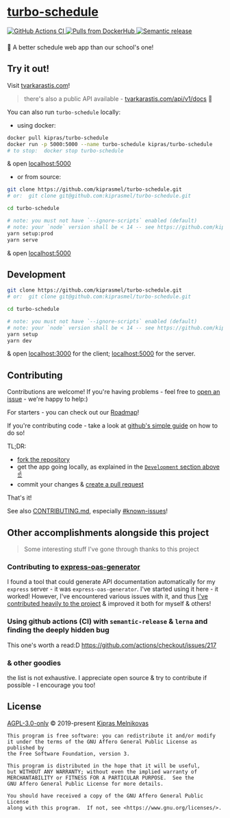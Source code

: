 # [turbo-schedule](https://tvarkarastis.com)

<p align="left">

  <a href="https://github.com/kiprasmel/turbo-schedule/actions">
	<img alt="GitHub Actions CI" src="https://github.com/kiprasmel/turbo-schedule/workflows/install-build-test-deploy/badge.svg" />
  </a>

  <a href="https://hub.docker.com/r/kipras/turbo-schedule">
    <img alt="Pulls from DockerHub" src="https://img.shields.io/docker/pulls/kipras/turbo-schedule.svg?style=shield" />
  </a>

<!--  TODO  -->
  <!-- <a href="https://github.com/kiprasmel/turbo-schedule/releases">
    <img alt="latest version" src="https://img.shields.io/github/v/tag/kiprasmel/turbo-schedule?include_prereleases&sort=semver" />
  </a> -->

  <a href="https://github.com/semantic-release/semantic-release">
	<img alt="Semantic release" src="https://img.shields.io/badge/%20%20%F0%9F%93%A6%F0%9F%9A%80-semantic--release-e10079.svg">
  </a>

</p>

<p style="margin:1.5em 0;">
🎒 A better schedule web app than our school's one!
</p>

## Try it out!

Visit <a href="https://tvarkarastis.com">tvarkarastis.com</a>!

> there's also a public API available - <a href="https://tvarkarastis.com/api/v1/docs">tvarkarastis.com/api/v1/docs</a> 🚀

You can also run `turbo-schedule` locally:

* using docker:

```sh
docker pull kipras/turbo-schedule
docker run -p 5000:5000 --name turbo-schedule kipras/turbo-schedule
# to stop:  docker stop turbo-schedule
```

& open <a href="http://localhost:5000">localhost:5000</a>

* or from source:

```sh
git clone https://github.com/kiprasmel/turbo-schedule.git
# or:  git clone git@github.com:kiprasmel/turbo-schedule.git

cd turbo-schedule

# note: you must not have `--ignore-scripts` enabled (default)
# note: your `node` version shall be < 14 -- see https://github.com/kiprasmel/turbo-schedule/issues/78
yarn setup:prod
yarn serve
```

& open <a href="http://localhost:5000">localhost:5000</a>

## Development

```sh
git clone https://github.com/kiprasmel/turbo-schedule.git
# or:  git clone git@github.com:kiprasmel/turbo-schedule.git

cd turbo-schedule

# note: you must not have `--ignore-scripts` enabled (default)
# note: your `node` version shall be < 14 -- see https://github.com/kiprasmel/turbo-schedule/issues/78
yarn setup
yarn dev
```

& open <a href="http://localhost:3000">localhost:3000</a> for the client; <a href="http://localhost:5000">localhost:5000</a> for the server.

## Contributing

Contributions are welcome! If you're having problems - feel free to [open an issue](https://github.com/kiprasmel/turbo-schedule/issues/new) - we're happy to help:)

For starters - you can check out our [Roadmap](https://github.com/kiprasmel/turbo-schedule/issues/1)!

If you're contributing code - take a look at [github's simple guide](https://guides.github.com/activities/forking/) on how to do so!

TL;DR:
* [fork the repository](https://github.com/kiprasmel/turbo-schedule/fork)
* get the app going locally, as explained in the [`Development` section above ☝](#Development)
* commit your changes & [create a pull request](https://github.com/kiprasmel/turbo-schedule/compare)

That's it!

See also [CONTRIBUTING.md](./CONTRIBUTING.md), especially [#known-issues](./CONTRIBUTING.md#known-issues)!

## Other accomplishments alongside this project

> Some interesting stuff I've gone through thanks to this project

### Contributing to [express-oas-generator](https://github.com/mpashkovskiy/express-oas-generator)

I found a tool that could generate API documentation automatically for my `express` server - it was `express-oas-generator`. I've started using it here - it worked! However, I've encountered various issues with it, and thus [I've contributed heavily to the project](https://github.com/mpashkovskiy/express-oas-generator/pulls?q=author%3Akiprasmel+) & improved it both for myself & others!

### Using github actions (CI) with `semantic-release` & `lerna` and finding the deeply hidden bug

This one's worth a read:D https://github.com/actions/checkout/issues/217

### & other goodies

the list is not exhaustive. I appreciate open source & try to contribute if possible - I encourage you too!

## License

[AGPL-3.0-only](./LICENSE) © 2019-present [Kipras Melnikovas](https://github.com/kiprasmel)

	This program is free software: you can redistribute it and/or modify
	it under the terms of the GNU Affero General Public License as published by
	the Free Software Foundation, version 3.

	This program is distributed in the hope that it will be useful,
	but WITHOUT ANY WARRANTY; without even the implied warranty of
	MERCHANTABILITY or FITNESS FOR A PARTICULAR PURPOSE.  See the
	GNU Affero General Public License for more details.

	You should have received a copy of the GNU Affero General Public License
	along with this program.  If not, see <https://www.gnu.org/licenses/>.
